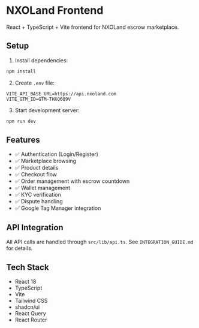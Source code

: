 # NXOLand Frontend

React + TypeScript + Vite frontend for NXOLand escrow marketplace.

## Setup

1. Install dependencies:
```bash
npm install
```

2. Create `.env` file:
```env
VITE_API_BASE_URL=https://api.nxoland.com
VITE_GTM_ID=GTM-THXQ6Q9V
```

3. Start development server:
```bash
npm run dev
```

## Features

- ✅ Authentication (Login/Register)
- ✅ Marketplace browsing
- ✅ Product details
- ✅ Checkout flow
- ✅ Order management with escrow countdown
- ✅ Wallet management
- ✅ KYC verification
- ✅ Dispute handling
- ✅ Google Tag Manager integration

## API Integration

All API calls are handled through `src/lib/api.ts`. See `INTEGRATION_GUIDE.md` for details.

## Tech Stack

- React 18
- TypeScript
- Vite
- Tailwind CSS
- shadcn/ui
- React Query
- React Router
